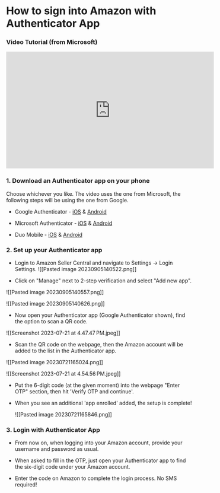 # How to sign into Amazon with Authenticator App

### Video Tutorial (from Microsoft)

<iframe width="560" height="315" src="https://www.youtube.com/embed/NkIeFrosXmw?start=73" title="YouTube video player" frameborder="0" allow="accelerometer; autoplay; clipboard-write; encrypted-media; gyroscope; picture-in-picture; web-share" allowfullscreen></iframe>

### 1. Download an Authenticator app on your phone

Choose whichever you like. The video uses the one from Microsoft, the following steps will be using the one from Google. 

- Google Authenticator - [iOS](https://apps.apple.com/us/app/google-authenticator/id388497605) & [Android](https://play.google.com/store/apps/details?id=com.google.android.apps.authenticator2&hl=en&gl=US)

- Microsoft Authenticator - [iOS](https://apps.apple.com/us/app/microsoft-authenticator/id983156458) & [Android](https://play.google.com/store/apps/details?id=com.azure.authenticator&hl=en&gl=US)
  
- Duo Mobile - [iOS](https://apps.apple.com/us/app/duo-mobile/id422663827) & [Android](https://play.google.com/store/apps/details?id=com.duosecurity.duomobile&hl=en&gl=US)



### 2. **Set up your Authenticator app**

- Login to Amazon Seller Central and navigate to Settings -> Login Settings.
![[Pasted image 20230905140522.png]]


- Click on "Manage" next to 2-step verification and select "Add new app".

![[Pasted image 20230905140557.png]]

![[Pasted image 20230905140626.png]]


- Now open your Authenticator app (Google Authenticator shown), find the option to scan a QR code.

![[Screenshot 2023-07-21 at 4.47.47 PM.jpeg]]

 
 - Scan the QR code on the webpage, then the Amazon account will be added to the list in the Authenticator app.

![[Pasted image 20230721165024.png]]

![[Screenshot 2023-07-21 at 4.54.56 PM.jpeg]]

- Put the 6-digit code (at the given moment) into the webpage "Enter OTP" section, then hit 'Verify OTP and continue'. 

- When you see an additional 'app enrolled' added, the setup is complete!
  
  ![[Pasted image 20230721165846.png]]

### 3. Login with Authenticator App

-  From now on, when logging into your Amazon account, provide your username and password as usual.

-  When asked to fill in the OTP, just open your Authenticator app to find the six-digit code under your Amazon account.
  
-   Enter the code on Amazon to complete the login process. No SMS required!